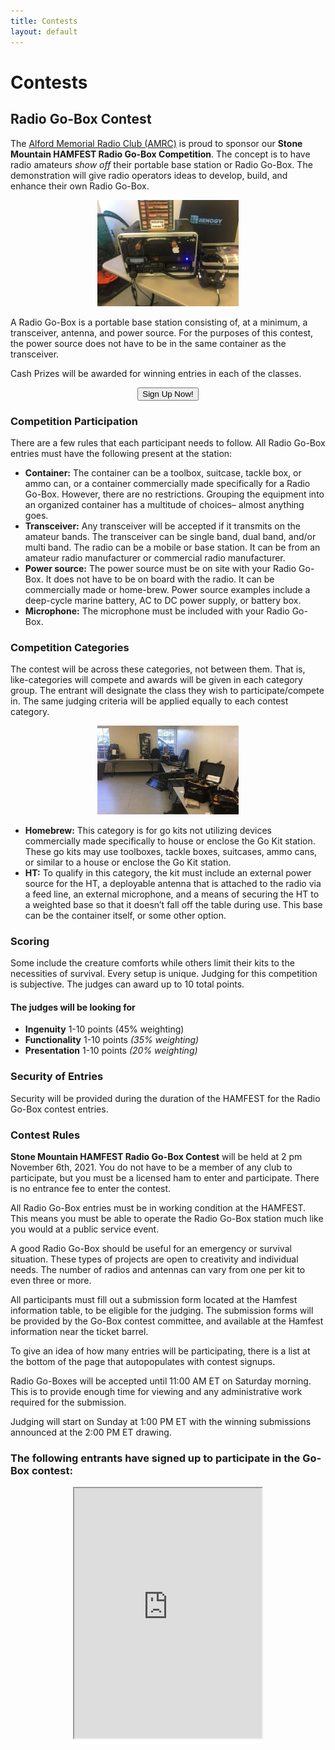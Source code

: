```yaml
---
title: Contests
layout: default
---
```

# Contests
## <a name="gobox">Radio Go-Box Contest</a>
The <a href="https://www.totr-radio.org/" alt="TOTR" target="_blank" rel="noopener noreferrer">Alford Memorial Radio Club (AMRC)</a> is proud to sponsor our **Stone Mountain HAMFEST Radio Go-Box Competition**. The concept is to have radio amateurs *show off* their portable base station or Radio Go-Box.  The demonstration will give radio operators ideas to develop, build, and enhance their own Radio Go-Box.

<p align="center">
  <img src="images/gobox-zargon.jpg" alt="Hands On" style="width: 45%">
</p>

A Radio Go-Box is a portable base station consisting of, at a minimum, a transceiver, antenna, and power source.  For the purposes of this contest, the power source does not have to be in the same container as the transceiver.

Cash Prizes will be awarded for winning entries in each of the classes.

<p align="center">
  <a href="gobox-signup"><button type="button">Sign Up Now!</button></a>
</p>

### Competition Participation
There are a few rules that each participant needs to follow.  All Radio Go-Box entries must have the following present at the station:
* **Container:** The container can be a toolbox, suitcase, tackle box, or ammo can, or a container commercially made specifically for a Radio Go-Box.  However, there are no restrictions. Grouping the equipment into an organized container has a multitude of choices– almost anything goes.   
* **Transceiver:** Any transceiver will be accepted if it transmits on the amateur bands.  The transceiver can be single band, dual band, and/or multi band.  The radio can be a mobile or base station.  It can be from an amateur radio manufacturer or commercial radio manufacturer.
* **Power source:** The power source must be on site with your Radio Go-Box.  It does not have to be on board with the radio.  It can be commercially made or home-brew.  Power source examples include a deep-cycle marine battery, AC to DC power supply, or battery box.  
* **Microphone:** The microphone must be included with your Radio Go-Box.   

### Competition Categories
The contest will be across these categories, not between them.  That is, like-categories will compete and awards will be given in each category group.  The entrant will designate the class they wish to participate/compete in.  The same judging criteria will be applied equally to each contest category.

<p align="center">
  <img src="images/gobox-categories.jpg" alt="Hands On" style="width: 45%">
</p>

* **Homebrew:** This category is for go kits not utilizing devices commercially made specifically to house or enclose the Go Kit station. These go kits may use toolboxes, tackle boxes, suitcases, ammo cans, or similar to a house or enclose the Go Kit station.
* **HT:** To qualify in this category, the kit must include an external power source for the HT, a deployable antenna that is attached to the radio via a feed line, an external microphone, and a means of securing the HT to a weighted base so that it doesn’t fall off the table during use. This base can be the container itself, or some other option.
### Scoring
Some include the creature comforts while others limit their kits to the necessities of survival. Every setup is unique. Judging for this competition is subjective.  The judges can award up to 10 total points. 

#### The judges will be looking for 
* **Ingenuity** 1-10 points (45% weighting)
* **Functionality** 1-10 points *(35% weighting)*
* **Presentation** 1-10 points *(20% weighting)*

### Security of Entries
Security will be provided during the duration of the HAMFEST for the Radio Go-Box contest entries.

### Contest Rules
**Stone Mountain HAMFEST Radio Go-Box Contest** will be held at 2 pm November 6th, 2021.  You do not have to be a member of any club to participate, but you must be a licensed ham to enter and participate.  There is no entrance fee to enter the contest.

All Radio Go-Box entries must be in working condition at the HAMFEST.  This means you must be able to operate the Radio Go-Box station much like you would at a public service event.  

A good Radio Go-Box should be useful for an emergency or survival situation. These types of projects are open to creativity and individual needs.  The number of radios and antennas can vary from one per kit to even three or more. 

All participants must fill out a submission form located at the Hamfest information table, to be eligible for the judging.  The submission forms will be provided by the Go-Box contest committee, and available at the Hamfest information near the ticket barrel. 

To give an idea of how many entries will be participating, there is a list at the bottom of the page that autopopulates with contest signups.

Radio Go-Boxes will be accepted until 11:00 AM ET on Saturday morning.  This is to provide enough time for viewing and any administrative work required for the submission.

Judging will start on Sunday at 1:00 PM ET with the winning submissions announced at the 2:00 PM ET drawing.

### The following entrants have signed up to participate in the Go-Box contest:
<p align="center">
  <iframe src="https://docs.google.com/spreadsheets/d/1af7Yv8mhFExF_fz2Kajp5bL0x53P8jPXv47LJNz_dF8/edit?usp=sharing&amp;rm=minimal" width="300px" height="400px" allowfullscreen="allowfullscreen"></iframe>
</p>
